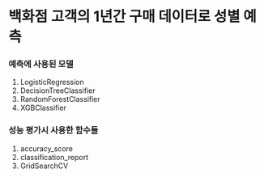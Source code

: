 # 백화점 고객의 1년간 구매 데이터로 성별 예측


### 예측에 사용된 모델
1. LogisticRegression
2. DecisionTreeClassifier
3. RandomForestClassifier
4. XGBClassifier

### 성능 평가시 사용한 함수들
1. accuracy_score
2. classification_report
3. GridSearchCV
